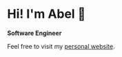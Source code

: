 # Hi! I'm Abel 🐙
**Software Engineer**

Feel free to visit my [personal website](https://www.ablrdz.com/).
